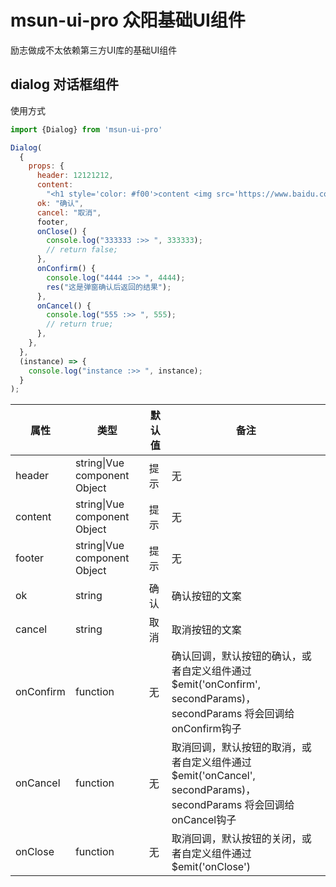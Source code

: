 # msun-ui-pro 众阳基础UI组件

励志做成不太依赖第三方UI库的基础UI组件

## dialog 对话框组件

使用方式
```js
import {Dialog} from 'msun-ui-pro'

Dialog(
  {
    props: {
      header: 12121212,
      content:
        "<h1 style='color: #f00'>content <img src='https://www.baidu.com' onerror='alert(123)'></h1>",
      ok: "确认",
      cancel: "取消",
      footer,
      onClose() {
        console.log("333333 :>> ", 333333);
        // return false;
      },
      onConfirm() {
        console.log("4444 :>> ", 4444);
        res("这是弹窗确认后返回的结果");
      },
      onCancel() {
        console.log("555 :>> ", 555);
        // return true;
      },
    },
  },
  (instance) => {
    console.log("instance :>> ", instance);
  }
);
```
|属性|类型|默认值|备注|
|---|---|---|---|
|header|string\|Vue component Object|提示|无|
|content|string\|Vue component Object|提示|无|
|footer|string\|Vue component Object|提示|无|
|ok|string|确认|确认按钮的文案|
|cancel|string|取消|取消按钮的文案|
|onConfirm|function|无|确认回调，默认按钮的确认，或者自定义组件通过$emit('onConfirm', secondParams)，secondParams 将会回调给onConfirm钩子|
|onCancel|function|无|取消回调，默认按钮的取消，或者自定义组件通过$emit('onCancel', secondParams)，secondParams 将会回调给onCancel钩子|
|onClose|function|无|取消回调，默认按钮的关闭，或者自定义组件通过$emit('onClose')|